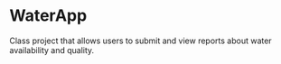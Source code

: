 # WaterApp
Class project that allows users to submit and view reports about water availability and quality.
